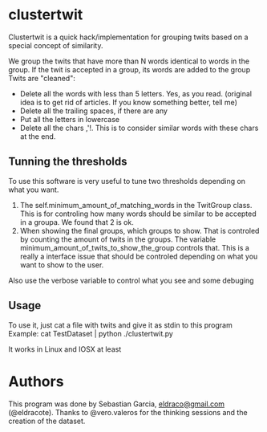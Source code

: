 # clustertwit
Clustertwit is a quick hack/implementation for grouping twits based on a special concept of similarity.

We group the twits that have more than N words identical to words in the group.
If the twit is accepted in a group, its words are added to the group
Twits are "cleaned":

- Delete all the words with less than 5 letters. Yes, as you read. (original idea is to get rid of articles. If you know something better, tell me)
- Delete all the trailing spaces, if there are any
- Put all the letters in lowercase
- Delete all the chars ,'!.  This is to consider similar words with these chars at the end.

## Tunning the thresholds
To use this software is very useful to tune two thresholds depending on what you want.

1. The self.minimum_amount_of_matching_words in the TwitGroup class. 
    This is for controling how many words should be similar to be accepted in a groupa. We found that 2 is ok.
2. When showing the final groups, which groups to show. That is controled by counting the amount of twits in the groups.
    The variable minimum_amount_of_twits_to_show_the_group controls that. This is a really a interface issue that should be controled depending on what you want to show to the user.

Also use the verbose variable to control what you see and some debuging

## Usage
To use it, just cat a file with twits and give it as stdin to this program
Example:
cat TestDataset | python ./clustertwit.py

It works in Linux and IOSX at least

# Authors
This program was done by Sebastian Garcia, eldraco@gmail.com (@eldracote). Thanks to @vero.valeros for the thinking sessions and the creation of the dataset.
